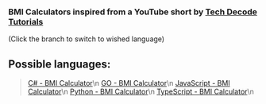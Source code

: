 ### BMI Calculators inspired from a YouTube short by [Tech Decode Tutorials](https://www.youtube.com/c/TechDecode)
(Click the branch to switch to wished language)

## Possible languages:
> [C# - BMI Calculator](https://github.com/GalacticDocs/BMI-Calculator/tree/C%23)\n
> [GO - BMI Calculator](https://github.com/GalacticDocs/BMI-Calculator/tree/GOlang)\n
> [JavaScript - BMI Calculator](https://github.com/GalacticDocs/BMI-Calculator/tree/JavaScript)\n
> [Python - BMI Calculator](https://github.com/GalacticDocs/BMI-Calculator/tree/Python)\n
> [TypeScript - BMI Calculator](https://github.com/GalacticDocs/BMI-Calculator/tree/TypeScript)\n

